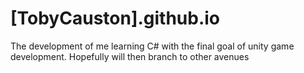 # [TobyCauston].github.io
The development of me learning C# with the final goal of unity game development. Hopefully will then branch to other avenues
